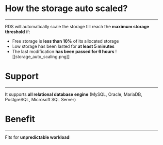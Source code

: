 # How the storage auto scaled?
---

RDS will automatically scale the storage till reach the **maximum storage threshold** if:
* Free storage is **less than 10%** of its allocated storage
* Low storage has been lasted for **at least 5 minutes**
* The last modification **has been passed for 6 hours**
![[storage_auto_scaling.png]]

# Support
---

It supports **all relational database engine** (MySQL, Oracle, MariaDB, PostgreSQL, Microsoft SQL Server)

# Benefit
---

Fits for **unpredictable workload**